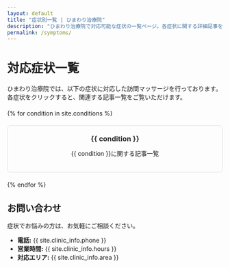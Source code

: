 ```yaml
---
layout: default
title: "症状別一覧 | ひまわり治療院"
description: "ひまわり治療院で対応可能な症状の一覧ページ。各症状に関する詳細記事をご覧いただけます。"
permalink: /symptoms/
---
```


# 対応症状一覧

ひまわり治療院では、以下の症状に対応した訪問マッサージを行っております。
各症状をクリックすると、関連する記事一覧をご覧いただけます。

<div class="symptoms-grid">
{% for condition in site.conditions %}
  <div class="symptom-card">
    <h3><a href="/symptoms/{{ condition | url_encode }}/">{{ condition }}</a></h3>
    <p>{{ condition }}に関する記事一覧</p>
  </div>
{% endfor %}
</div>

## お問い合わせ

症状でお悩みの方は、お気軽にご相談ください。

- **電話:** {{ site.clinic_info.phone }}
- **営業時間:** {{ site.clinic_info.hours }}
- **対応エリア:** {{ site.clinic_info.area }}

<style>
.symptoms-grid {
  display: grid;
  grid-template-columns: repeat(auto-fit, minmax(250px, 1fr));
  gap: 20px;
  margin: 20px 0;
}

.symptom-card {
  border: 1px solid #ddd;
  border-radius: 8px;
  padding: 20px;
  text-align: center;
  transition: box-shadow 0.3s ease;
}

.symptom-card:hover {
  box-shadow: 0 4px 8px rgba(0,0,0,0.1);
}

.symptom-card h3 {
  margin: 0 0 10px 0;
}

.symptom-card a {
  text-decoration: none;
  color: #333;
}

.symptom-card a:hover {
  color: #007cba;
}
</style>
